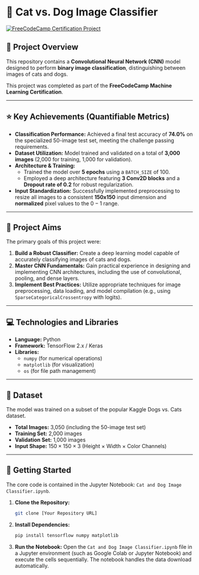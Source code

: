 # 🐾 Cat vs. Dog Image Classifier

[![FreeCodeCamp Certification Project](https://img.shields.io/badge/Certification-FreeCodeCamp-blue)](https://www.freecodecamp.org/)

## 📖 Project Overview

This repository contains a **Convolutional Neural Network (CNN)** model designed to perform **binary image classification**, distinguishing between images of cats and dogs.

This project was completed as part of the **FreeCodeCamp Machine Learning Certification**.

---

## ⭐ Key Achievements (Quantifiable Metrics)

* **Classification Performance:** Achieved a final test accuracy of **74.0%** on the specialized 50-image test set, meeting the challenge passing requirements.
* **Dataset Utilization:** Model trained and validated on a total of **3,000 images** (2,000 for training, 1,000 for validation).
* **Architecture & Training:**
    * Trained the model over **5 epochs** using a `BATCH_SIZE` of 100.
    * Employed a deep architecture featuring **3 Conv2D blocks** and a **Dropout rate of 0.2** for robust regularization.
* **Input Standardization:** Successfully implemented preprocessing to resize all images to a consistent **150x150** input dimension and **normalized** pixel values to the $0-1$ range.

---

## 🎯 Project Aims

The primary goals of this project were:

1.  **Build a Robust Classifier:** Create a deep learning model capable of accurately classifying images of cats and dogs.
2.  **Master CNN Fundamentals:** Gain practical experience in designing and implementing CNN architectures, including the use of convolutional, pooling, and dense layers.
3.  **Implement Best Practices:** Utilize appropriate techniques for image preprocessing, data loading, and model compilation (e.g., using `SparseCategoricalCrossentropy` with logits).

---

## 💻 Technologies and Libraries

* **Language:** Python
* **Framework:** TensorFlow 2.x / Keras
* **Libraries:**
    * `numpy` (for numerical operations)
    * `matplotlib` (for visualization)
    * `os` (for file path management)

---

## 💾 Dataset

The model was trained on a subset of the popular Kaggle Dogs vs. Cats dataset.

* **Total Images:** 3,050 (including the 50-image test set)
* **Training Set:** 2,000 images
* **Validation Set:** 1,000 images
* **Input Shape:** $150 \times 150 \times 3$ (Height $\times$ Width $\times$ Color Channels)

---

## 🚀 Getting Started

The core code is contained in the Jupyter Notebook: `Cat and Dog Image Classifier.ipynb`.

1.  **Clone the Repository:**
    ```bash
    git clone [Your Repository URL]
    ```
2.  **Install Dependencies:**
    ```bash
    pip install tensorflow numpy matplotlib
    ```
3.  **Run the Notebook:** Open the `Cat and Dog Image Classifier.ipynb` file in a Jupyter environment (such as Google Colab or Jupyter Notebook) and execute the cells sequentially. The notebook handles the data download automatically.
